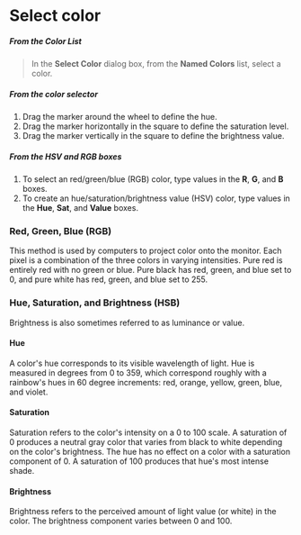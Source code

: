 ---
---


# Select color

##### From the Color List

>In the **Select Color** dialog box, from the **Named Colors** list, select a color.

##### From the color selector
1. Drag the marker around the wheel to define the hue.
1. Drag the marker horizontally in the square to define the saturation level.
1. Drag the marker vertically in the square to define the brightness value.

##### From the HSV and RGB boxes
1. To select an red/green/blue (RGB) color, type values in the **R**, **G**, and **B** boxes.
1. To create an hue/saturation/brightness value (HSV) color, type values in the **Hue**, **Sat**, and **Value** boxes.

### Red, Green, Blue (RGB)
This method is used by computers to project color onto the monitor. Each pixel is a combination of the three colors in varying intensities. Pure red is entirely red with no green or blue. Pure black has red, green, and blue set to 0, and pure white has red, green, and blue set to 255.

### Hue, Saturation, and Brightness (HSB)
Brightness is also sometimes referred to as luminance or value.

#### Hue
A color's hue corresponds to its visible wavelength of light. Hue is measured in degrees from 0 to 359, which correspond roughly with a rainbow's hues in 60 degree increments: red, orange, yellow, green, blue, and violet.

#### Saturation
Saturation refers to the color's intensity on a 0 to 100 scale. A saturation of 0 produces a neutral gray color that varies from black to white depending on the color's brightness. The hue has no effect on a color with a saturation component of 0. A saturation of 100 produces that hue's most intense shade.

#### Brightness
Brightness refers to the perceived amount of light value (or white) in the color. The brightness component varies between 0 and 100.

